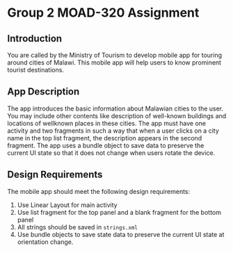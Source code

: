 # Group 2 MOAD-320 Assignment
## Introduction
You are called by the Ministry of Tourism to develop mobile app for touring
around cities of Malawi. This mobile app will help users to know prominent 
tourist destinations.

## App Description
The app introduces the basic information about Malawian cities to the user. You may
include other contents like description of well-known buildings and locations of 
wellknown places in these cities. The app must have one activity and two fragments in
such a way that when a user clicks on a city name in the top list fragment, the description
appears in the second fragment. The app uses a bundle object to save data to preserve
the current UI state so that it does not change when users rotate the device.

## Design Requirements
The mobile app should meet the following design requirements:

1. Use Linear Layout for main activity
2. Use list fragment for the top panel and a blank fragment for the bottom panel
3. All strings should be saved in ```strings.xml```
4. Use bundle objects to save state data to preserve the current UI state at orientation change.
